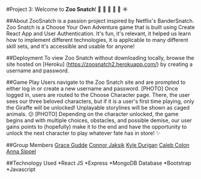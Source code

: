 #Project 3: Welcome to **Zoo Snatch**! :ear_of_rice: :bear: :city_sunrise: :monkey: :steam_locomotive: :sunny:

##About
ZooSnatch is a passion project inspired by Netflix's BanderSnatch. 
Zoo Snatch is a Choose Your Own Adventure game that is built using Create React App and User Authentication. It's fun, it's relevant, it helped us learn how to implement different technologies, it is applicable to many different skill sets, and it's accessible and usable for anyone!

##Deployment
To view Zoo Snatch without downloading locally, browse the site hosted on [Heroku] (https://zoosnatch2.herokuapp.com/) by creating a username and password.

##Game Play
Users navigate to the Zoo Snatch site and are prompted to either log in or create a new username and password.
[PHOTO]
Once logged in, users are routed to the Choose Character page. There, the user sees our three beloved characters, but if it is a user's first time playing, only the Giraffe will be unlocked! Unplayable storylines will be shown as caged animals. :confused:
[PHOTO]
Depending on the character unlocked, the game begins and with multiple choices, obstacles, and possible demise, our user gains points to (hopefully) make it to the end and have the opportunity to unlock the next character to play whatever fate has in store! :sparkles:

##Group Members 
[Grace Gudde](https://github.com/mggude)
[Connor Jaksik](https://github.com/jaksik)
[Kyle Durigan](https://github.com/kDurg)
[Caleb Colon](https://github.com/Ccolon105)
[Anna Sippel](https://github.com/asippel129)

##Technology Used
*React JS
*Express
*MongoDB Database
*Bootstrap
*Javascript






